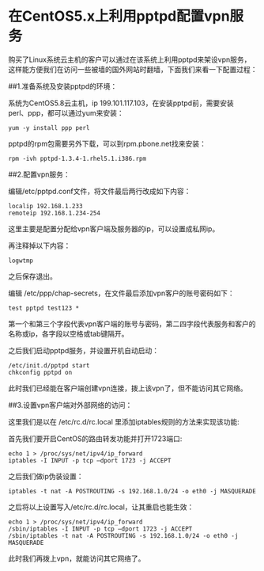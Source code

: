 <!-- --- tag: 云主机 独立服务器 CentOS pptp vpn -->
# 在CentOS5.x上利用pptpd配置vpn服务  

购买了Linux系统云主机的客户可以通过在该系统上利用pptpd来架设vpn服务，这样能方便我们在访问一些被墙的国外网站时翻墙，下面我们来看一下配置过程：

##1.准备系统及安装pptpd的环境： 

系统为CentOS5.8云主机，ip 199.101.117.103，在安装pptpd前，需要安装  
perl、ppp，都可以通过yum来安装：  

    yum -y install ppp perl

pptpd的rpm包需要另外下载，可以到rpm.pbone.net找来安装：  

    rpm -ivh pptpd-1.3.4-1.rhel5.1.i386.rpm

##2.配置vpn服务： 

编辑/etc/pptpd.conf文件，将文件最后两行改成如下内容：  

    localip 192.168.1.233
    remoteip 192.168.1.234-254

这里主要是配置分配给vpn客户端及服务器的ip，可以设置成私网ip。 

再注释掉以下内容： 

    logwtmp

之后保存退出。  

编辑 /etc/ppp/chap-secrets，在文件最后添加vpn客户的账号密码如下：  

    test pptpd test123 * 

第一个和第三个字段代表vpn客户端的账号与密码，第二四字段代表服务和客户的名称或ip，各字段以空格或tab键隔开。  

之后我们启动pptpd服务，并设置开机自动启动：  

    /etc/init.d/pptpd start 
    chkconfig pptpd on

此时我们已经能在客户端创建vpn连接，拨上该vpn了，但不能访问其它网络。  

##3.设置vpn客户端对外部网络的访问： 

这里我们是以在 /etc/rc.d/rc.local 里添加iptables规则的方法来实现该功能:  

首先我们要开启CentOS的路由转发功能并打开1723端口:  

    echo 1 > /proc/sys/net/ipv4/ip_forward
    iptables -I INPUT -p tcp –dport 1723 -j ACCEPT
     
之后我们做ip伪装设置：  

    iptables -t nat -A POSTROUTING -s 192.168.1.0/24 -o eth0 -j MASQUERADE 

之后将以上设置写入/etc/rc.d/rc.local，让其重启也能生效： 

    echo 1 > /proc/sys/net/ipv4/ip_forward
    /sbin/iptables -I INPUT -p tcp –dport 1723 -j ACCEPT
    /sbin/iptables -t nat -A POSTROUTING -s 192.168.1.0/24 -o eth0 -j MASQUERADE

此时我们再拨上vpn，就能访问其它网络了。 
